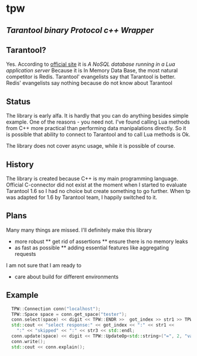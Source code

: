 # tpw
## *Tarantool binary Protocol c++ Wrapper*
## Tarantool?

Yes. According to [official site](http://tarantool.org/) it is *A NoSQL database running in a Lua application server*
Because it is In Memory Data Base, the most natural competitor is Redis.
Tarantool' evangelists say that Tarantool is better.
Redis' evangelists say nothing because do not know about Tarantool

## Status

The library is early alfa.
It is hardly that you can do anything besides simple example.
One of the reasons - you need not.
I've found calling Lua methods from C++ more practical than performing data manipalations directly.
So it is possible that ability to connect to Tarantool and to call Lua methods is Ok.

The library does not cover async usage, while it is possible of course.

## History

The library is created because C++ is my main programming language. Official C-connector did not exist at the moment when I started to evaluate Tarantool 1.6 so I had no choice but create something to go further. When tp was adapted for 1.6 by Tarantool team, I happily switched to it.

## Plans

Many many things are missed. 
I'll definitely make this library 
* more robust
** get rid of assertions 
** ensure there is no memory leaks
* as fast as possible
** adding essential features like aggregating requests

I am not sure that I am ready to
* care about build for different environments
 

## Example

```c++
  TPW::Connection conn("localhost");
  TPW::Space space = conn.get_space("tester");
  conn.select(space) << digit << TPW::ENDR >>  got_index >> str1 >> TPW::SKIP >> str3;;
  std::cout << "select response:" << got_index << ":" << str1 <<
    ":" << "skipped" << ":" << str3 << std::endl;
  conn.update(space) << digit << TPW::UpdateOp<std::string>("=", 2, "vasya");
  conn.write();
  std::cout << conn.explain();
```

